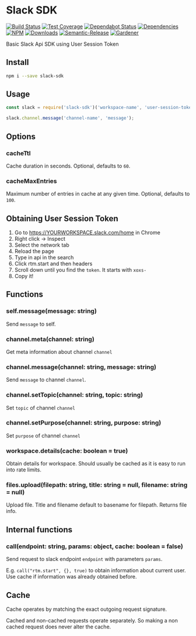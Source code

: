 # Slack SDK

[![Build Status](https://circleci.com/gh/blackflux/slack-sdk.png?style=shield)](https://circleci.com/gh/blackflux/slack-sdk)
[![Test Coverage](https://img.shields.io/coveralls/blackflux/slack-sdk/master.svg)](https://coveralls.io/github/blackflux/slack-sdk?branch=master)
[![Dependabot Status](https://api.dependabot.com/badges/status?host=github&repo=blackflux/slack-sdk)](https://dependabot.com)
[![Dependencies](https://david-dm.org/blackflux/slack-sdk/status.svg)](https://david-dm.org/blackflux/slack-sdk)
[![NPM](https://img.shields.io/npm/v/slack-sdk.svg)](https://www.npmjs.com/package/slack-sdk)
[![Downloads](https://img.shields.io/npm/dt/slack-sdk.svg)](https://www.npmjs.com/package/slack-sdk)
[![Semantic-Release](https://github.com/blackflux/js-gardener/blob/master/assets/icons/semver.svg)](https://github.com/semantic-release/semantic-release)
[![Gardener](https://github.com/blackflux/js-gardener/blob/master/assets/badge.svg)](https://github.com/blackflux/js-gardener)

Basic Slack Api SDK using User Session Token

## Install

```bash
npm i --save slack-sdk
```

## Usage

<!-- eslint-disable import/no-extraneous-dependencies, import/no-unresolved -->
```javascript
const slack = require('slack-sdk')('workspace-name', 'user-session-token', {/* options */});

slack.channel.message('channel-name', 'message');
```

## Options

### cacheTtl

Cache duration in seconds. Optional, defaults to `60`.

### cacheMaxEntries

Maximum number of entries in cache at any given time. Optional, defaults to `100`.

## Obtaining User Session Token

1) Go to https://YOURWORKSPACE.slack.com/home in Chrome
2) Right click → Inspect
3) Select the network tab
4) Reload the page
5) Type in api in the search
6) Click rtm.start and then headers
7) Scroll down until you find the `token`. It starts with `xoxs-`
8) Copy it!

## Functions

### self.message(message: string)

Send `message` to self.

### channel.meta(channel: string)

Get meta information about channel `channel`

### channel.message(channel: string, message: string)

Send `message` to channel `channel`.

### channel.setTopic(channel: string, topic: string)

Set `topic` of channel `channel`

### channel.setPurpose(channel: string, purpose: string)

Set `purpose` of channel `channel`

### workspace.details(cache: boolean = true)

Obtain details for workspace. Should usually be cached as it is easy to run into rate limits.

### files.upload(filepath: string, title: string = null, filename: string = null)

Upload file. Title and filename default to basename for filepath. Returns file info.

## Internal functions

### call(endpoint: string, params: object, cache: boolean = false)

Send request to slack endpoint `endpoint` with parameters `params`.

E.g. `call("rtm.start", {}, true)` to obtain information about current user. Use cache if information was already obtained before.

## Cache

Cache operates by matching the exact outgoing request signature.

Cached and non-cached requests operate separately. So making a non cached request does never alter the cache.
